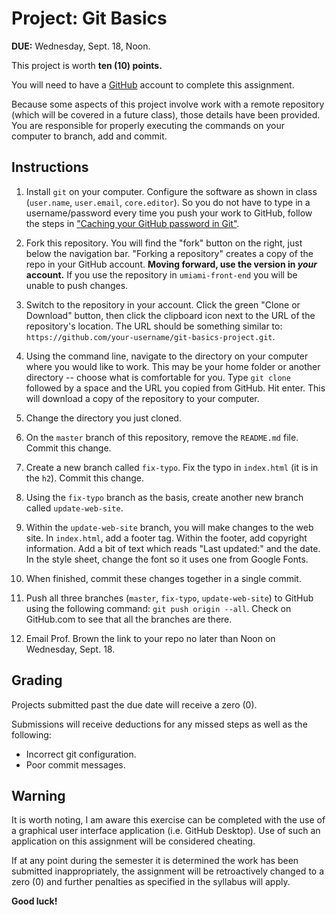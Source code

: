 # Project: Git Basics

**DUE:** Wednesday, Sept. 18, Noon.

This project is worth **ten (10) points.**

You will need to have a [GitHub](https://github.com) account to complete this assignment.

Because some aspects of this project involve work with a remote repository (which will be covered in a future class), those details have been provided. You are responsible for properly executing the commands on your computer to branch, add and commit.

## Instructions

1. Install `git` on your computer. Configure the software as shown in class (`user.name`, `user.email`, `core.editor`). So you do not have to type in a username/password every time you push your work to GitHub, follow the steps in ["Caching your GitHub password in Git"](https://help.github.com/en/articles/caching-your-github-password-in-git).

2. Fork this repository. You will find the "fork" button on the right, just below the navigation bar. "Forking a repository" creates a copy of the repo in your GitHub account. **Moving forward, use the version in *your* account.** If you use the repository in `umiami-front-end` you will be unable to push changes.

3. Switch to the repository in your account. Click the green "Clone or Download" button, then click the clipboard icon next to the URL of the repository's location. The URL should be something similar to: `https://github.com/your-username/git-basics-project.git`.

4. Using the command line, navigate to the directory on your computer where you would like to work. This may be your home folder or another directory -- choose what is comfortable for you. Type `git clone` followed by a space and the URL you copied from GitHub. Hit enter. This will download a copy of the repository to your computer.

5. Change the directory you just cloned.

6. On the `master` branch of this repository, remove the `README.md` file. Commit this change.

7. Create a new branch called `fix-typo`. Fix the typo in `index.html` (it is in the `h2`). Commit this change.

8. Using the `fix-typo` branch as the basis, create another new branch called `update-web-site`.

9. Within the `update-web-site` branch, you will make changes to the web site. In `index.html`, add a footer tag. Within the footer, add copyright information. Add a bit of text which reads "Last updated:" and the date. In the style sheet, change the font so it uses one from Google Fonts.

10. When finished, commit these changes together in a single commit.

11. Push all three branches (`master`, `fix-typo`, `update-web-site`) to GitHub using the following command: `git push origin --all`. Check on GitHub.com to see that all the branches are there.

12. Email Prof. Brown the link to your repo no later than Noon on Wednesday, Sept. 18.


## Grading

Projects submitted past the due date will receive a zero (0).

Submissions will receive deductions for any missed steps as well as the following:

- Incorrect git configuration.
- Poor commit messages.


## Warning

It is worth noting, I am aware this exercise can be completed with the use of a graphical user interface application (i.e. GitHub Desktop). Use of such an application on this assignment will be considered cheating.

If at any point during the semester it is determined the work has been submitted inappropriately, the assignment will be retroactively changed to a zero (0) and further penalties as specified in the syllabus will apply.

**Good luck!**
